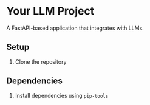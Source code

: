 # Your LLM Project

A FastAPI-based application that integrates with LLMs.

## Setup

1. Clone the repository

## Dependencies

1. Install dependencies using `pip-tools`